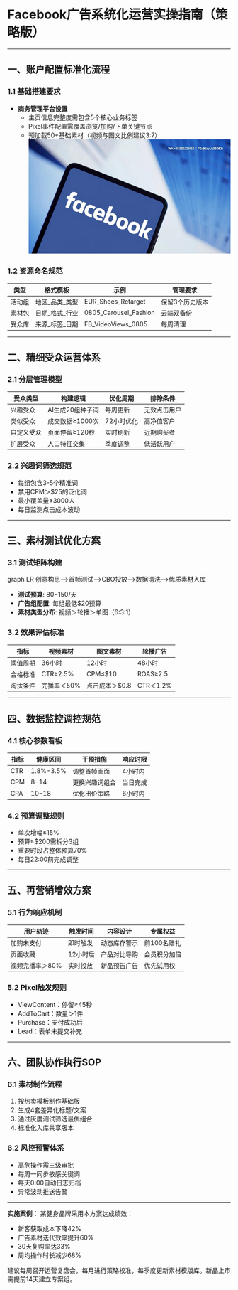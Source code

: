 
# Facebook广告系统化运营实操指南（策略版）

---

## 一、账户配置标准化流程
### 1.1 基础搭建要求
- **商务管理平台设置**
  - 主页信息完整度需包含5个核心业务标签
  - Pixel事件配置需覆盖浏览/加购/下单关键节点
  - 预加载50+基础素材（视频与图文比例建议3:7）
![替代文字](9d226cf23e7403a328a252403eb5a09.jpg)
### 1.2 资源命名规范
| 类型 | 格式模板 | 示例 | 管理要求 |
|------|----------|------|----------|
|活动组|地区_品类_类型|EUR_Shoes_Retarget|保留3个历史版本|
|素材包|日期_格式_行业|0805_Carousel_Fashion|云端双备份|
|受众库|来源_标签_日期|FB_VideoViews_0805|每周清理|

---

## 二、精细受众运营体系
### 2.1 分层管理模型
| 受众类型 | 构建逻辑 | 优化周期 | 排除条件 |
|----------|----------|----------|----------|
|兴趣受众|AI生成20组种子词 | 每周更新|无效点击用户|
|类似受众|成交数据≥1000次|72小时优化|高净值客户|
|自定义受众|页面停留≥120秒|实时刷新|近期购买者|
|扩展受众|人口特征交集|季度调整|低活跃用户|

### 2.2 兴趣词筛选规范
- 每组包含3-5个精准词
- 禁用CPM＞$25的泛化词
- 最小覆盖量≥3000人
- 每日监测点击成本波动

---

## 三、素材测试优化方案
### 3.1 测试矩阵构建

graph LR
创意构思-->首帧测试-->CBO投放-->数据清洗-->优质素材入库

- **测试预算**: $80-$150/天
- **广告组配置**: 每组最低$20预算
- **素材类型分布**: 视频＞轮播＞单图（6:3:1）

### 3.2 效果评估标准
| 指标 | 视频素材 | 图文素材 | 轮播广告 |
|------|----------|----------|----------|
|阈值周期|36小时|12小时|48小时|
|合格标准|CTR≥2.5%|CPM≤$10|ROAS≥2.5|
|淘汰条件|完播率＜50%|点击成本＞$0.8|CTR＜1.2%|

---

## 四、数据监控调控规范
### 4.1 核心参数看板
| 指标 | 健康区间 | 干预措施 | 响应时限 |
|------|----------|----------|----------|
|CTR |1.8%-3.5%|调整首帧画面|4小时内|
|CPM |$8-$14 |更换兴趣词组合|当日完成|
|CPA |$10-$18 |优化出价策略|6小时内|

### 4.2 预算调整规则
- 单次增幅≤15%
- 预算≥$200需拆分3组
- 重要时段占整体预算70%
- 每日22:00前完成调整

---

## 五、再营销增效方案
### 5.1 行为响应机制
| 用户轨迹 | 触发时间 | 内容设计 | 专属权益 |
|----------|----------|----------|----------|
|加购未支付|即时触发 |动态库存警示|前100名赠礼|
|页面收藏 |12小时后|产品对比导购|会员积分加倍|
|视频完播率＞80%|实时投放|新品预告广告|优先试用权|

### 5.2 Pixel触发规则
- ViewContent：停留≥45秒
- AddToCart：数量＞1件
- Purchase：支付成功后
- Lead：表单未提交补充

---

## 六、团队协作执行SOP
### 6.1 素材制作流程
1. 按热卖模板制作基础版
2. 生成4套差异化标题/文案
3. 通过灰度测试筛选最优组合
4. 标准化入库共享版本

### 6.2 风控预警体系
- 高危操作需三级审批
- 每周一同步敏感关键词
- 每天0:00自动日志归档
- 异常波动推送告警

---

**实施案例：** 某健身品牌采用本方案达成绩效：
- 新客获取成本下降42%
- 广告素材迭代效率提升60%
- 30天复购率达33%
- 周均操作时长减少68%

建议每周召开运营复盘会，每月进行策略校准，每季度更新素材模版库。新品上市需提前14天建立专案组。

